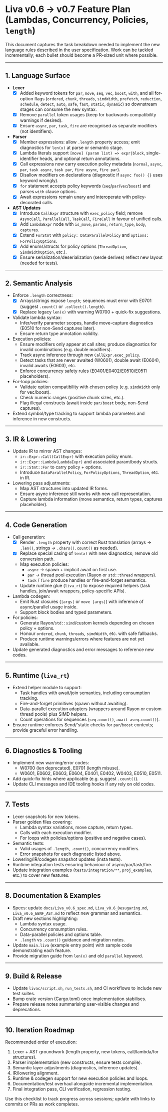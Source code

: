 # Liva v0.6 → v0.7 Feature Plan (Lambdas, Concurrency, Policies, `length`)

This document captures the task breakdown needed to implement the new language rules described in the user specification. Work can be tackled incrementally; each bullet should become a PR-sized unit where possible.

---

## 1. Language Surface

- **Lexer**
  - [x] Added keyword tokens for `par`, `move`, `seq`, `vec`, `boost`, `with`, and all for-option flags (`ordered`, `chunk`, `threads`, `simdWidth`, `prefetch`, `reduction`, `schedule`, `detect`, `auto`, `safe`, `fast`, `static`, `dynamic`) so downstream stages can consume the new syntax.
  - [x] Remove `parallel` token usages (keep for backwards compatibility warnings if desired).
  - [x] Ensure `async`, `par`, `task`, `fire` are recognised as separate modifiers (not identifiers).

- **Parser**
  - [x] Member expressions: allow `.length` property access; emit diagnostics for `len(x)` at parse or semantic stage.
  - [x] Lambda literals support `[move] (param list) => expr|block`, single-identifier heads, and optional return annotations.
  - [x] Call expressions now carry execution policy metadata (`normal`, `async`, `par`, `task async`, `task par`, `fire async`, `fire par`).
  - [x] Disallow modifiers on declarations (diagnostic if `async foo() {}` uses keyword wrongly).
  - [x] `for` statement accepts policy keywords (`seq`/`par`/`vec`/`boost`) and parses `with` clause options.
  - [x] Await expressions remain unary and interoperate with policy-decorated calls.

- **AST Updates**
  - [x] Introduce `CallExpr` structure with `exec_policy` field; remove `AsyncCall`, `ParallelCall`, `TaskCall`, `FireCall` in favour of unified calls.
  - [x] Add `LambdaExpr` node with `is_move`, `params`, `return_type`, `body`, `captures`.
  - [x] Extend `ForStmt` with `policy: DataParallelPolicy` and `options: ForPolicyOptions`.
  - [x] Add enums/structs for policy options (`ThreadOption`, `SimdWidthOption`, etc.).
  - [x] Ensure serialization/deserialization (serde derives) reflect new layout (needed for tests).

---

## 2. Semantic Analysis

- Enforce `.length` correctness:
  - [x] Arrays/strings expose `length`; sequences must error with E0701 (suggest `.count()` or `.collect().length`).
  - [x] Replace legacy `len(x)` with warning W0700 + quick-fix suggestions.
- Validate lambda syntax:
  - Infer/verify parameter scopes, handle move-capture diagnostics (E0510 for non-Send captures later).
  - Ensure return type annotation validity.
- Execution policies:
  - Ensure modifiers only appear at call sites; produce diagnostics for invalid combinations (e.g. double modifiers).
  - Track async inference through new `CallExpr.exec_policy`.
  - Detect tasks that are never awaited (W0601), double await (E0604), invalid awaits (E0603), etc.
  - Enforce concurrency safety rules (E0401/E0402/E0510/E0511 placeholders).
- For-loop policies:
  - Validate option compatibility with chosen policy (e.g. `simdWidth` only for vec/boost).
  - Check numeric ranges (positive chunk sizes, etc.).
  - Flag illegal constructs (await inside `par/boost` body, non-Send captures).
- Extend symbol/type tracking to support lambda parameters and inference in new constructs.

---

## 3. IR & Lowering

- Update IR to mirror AST changes:
  - `ir::Expr::Call(CallExpr)` with execution policy enum.
  - `ir::Expr::Lambda(LambdaExpr)` and associated param/body structs.
  - `ir::Stmt::For` to carry policy + options.
  - Introduce `DataParallelPolicy`, `ForPolicyOptions`, `ThreadOption`, etc. in IR.
- Lowering pass adjustments:
  - Map AST structures into updated IR forms.
  - Ensure async inference still works with new call representation.
  - Capture lambda information (move semantics, return types, captures placeholder).

---

## 4. Code Generation

- Call generation:
  - [x] Render `.length` property with correct Rust translation (arrays → `.len()`, strings → `.chars().count()` as needed).
  - [x] Replace special casing of `len(x)` with new diagnostics; remove old conversion path.
  - Map execution policies:
    - `async` → spawn + implicit await on first use.
    - `par` → thread pool execution (Rayon or `std::thread` wrappers).
    - `task` / `fire` produce handles or fire-and-forget semantics.
  - Update runtime glue (`liva_rt`) to expose required helpers (task handles, join/await wrappers, policy-specific APIs).
- Lambda codegen:
  - Emit Rust closures (`|args|` or `move |args|`) with inference of async/parallel usage inside.
  - Support block bodies and typed parameters.
- For policies:
  - Generate Rayon/`std::simd`/custom kernels depending on chosen policy + options.
  - Honour `ordered`, `chunk`, `threads`, `simdWidth`, etc. with safe fallbacks.
  - Produce runtime warnings/errors where features are not yet available.
- Update generated diagnostics and error messages to reference new codes.

---

## 5. Runtime (`liva_rt`)

- Extend helper module to support:
  - Task handles with await/join semantics, including consumption tracking.
  - Fire-and-forget primitives (spawn without awaiting).
  - Data-parallel execution adapters (wrappers around Rayon or custom thread pools) plus SIMD helpers.
  - Count operations for sequences (`seq.count()`, `await aseq.count()`).
- Ensure runtime enforces Send/'static checks for `par`/`boost` contexts; provide graceful error handling.

---

## 6. Diagnostics & Tooling

- Implement new warning/error codes:
  - W0700 (len deprecated), E0701 (length misuse).
  - W0601, E0602, E0603, E0604, E0401, E0402, W0403, E0510, E0511.
- Add quick-fix hints where applicable (e.g. suggest `.count()`).
- Update CLI messages and IDE tooling hooks if any rely on old codes.

---

## 7. Tests

- Lexer snapshots for new tokens.
- Parser golden files covering:
  - Lambda syntax variations, move capture, return types.
  - Calls with each execution modifier.
  - For loops with policies/options (positive and negative cases).
- Semantic tests:
  - Valid usages of `.length`, `.count()`, concurrency modifiers.
  - Error snapshots for each diagnostic listed above.
- Lowering/IR/codegen snapshot updates (insta tests).
- Runtime integration tests ensuring behaviour of async/par/task/fire.
- Update integration examples (`tests/integration/**`, `proj_examples`, etc.) to cover new features.

---

## 8. Documentation & Examples

- Specs: update `docs/Liva_v0.6_spec.md`, `Liva_v0.6_Desugaring.md`, `Liva_v0.6_EBNF_AST.md` to reflect new grammar and semantics.
- Draft new sections highlighting:
  - Lambda syntax usage.
  - Concurrency consumption rules.
  - Data-parallel policies and options table.
  - `.length` vs `.count()` guidance and migration notes.
- Update `main.liva` (example entry point) with sample code demonstrating each feature.
- Provide migration guide from `len(x)` and old `parallel` keyword.

---

## 9. Build & Release

- Update `livac/script.sh`, `run_tests.sh`, and CI workflows to include new test suites.
- Bump crate version (Cargo.toml) once implementation stabilises.
- Prepare release notes summarising user-visible changes and deprecations.

---

## 10. Iteration Roadmap

Recommended order of execution:

1. Lexer + AST groundwork (length property, new tokens, call/lambda/for structures).
2. Parser implementation (new constructs, ensure tests compile).
3. Semantic layer adjustments (diagnostics, inference updates).
4. IR/lowering alignment.
5. Runtime & codegen support for new execution policies and loops.
6. Documentation/test overhaul alongside incremental implementation.
7. Final integration pass, CLI verification, regression testing.

Use this checklist to track progress across sessions; update with links to commits or PRs as work completes.
